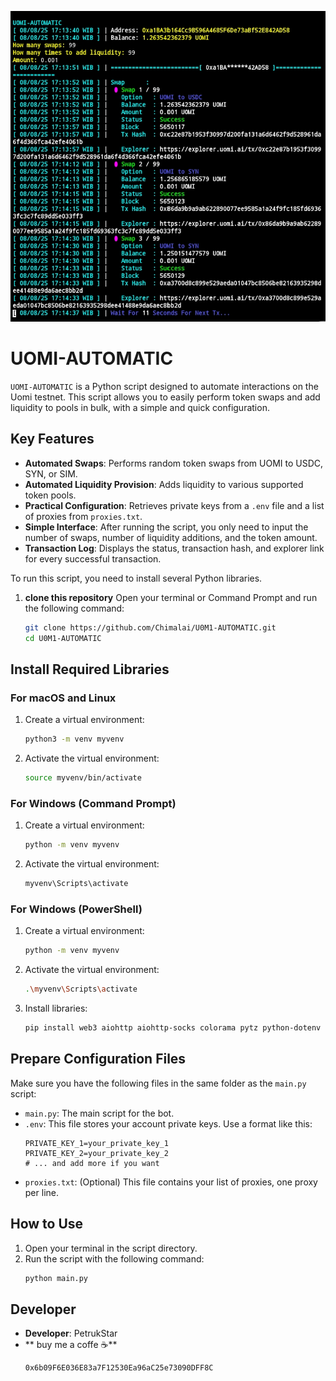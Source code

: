 ![Banner UOMI-AUTOMATIC](assets/banner.jpg)
# UOMI-AUTOMATIC

`UOMI-AUTOMATIC` is a Python script designed to automate interactions on the Uomi testnet. This script allows you to easily perform token swaps and add liquidity to pools in bulk, with a simple and quick configuration.

## Key Features
* **Automated Swaps**: Performs random token swaps from UOMI to USDC, SYN, or SIM.
* **Automated Liquidity Provision**: Adds liquidity to various supported token pools.
* **Practical Configuration**: Retrieves private keys from a `.env` file and a list of proxies from `proxies.txt`.
* **Simple Interface**: After running the script, you only need to input the number of swaps, number of liquidity additions, and the token amount.
* **Transaction Log**: Displays the status, transaction hash, and explorer link for every successful transaction.


To run this script, you need to install several Python libraries.

1.  **clone this repository**
    Open your terminal or Command Prompt and run the following command:
    ```bash
    git clone https://github.com/Chimalai/U0M1-AUTOMATIC.git
    cd U0M1-AUTOMATIC
    ```

## Install Required Libraries
### For macOS and Linux
1.  Create a virtual environment:
    ```bash
    python3 -m venv myvenv
    ```
2.  Activate the virtual environment:
    ```bash
    source myvenv/bin/activate
    ```

### For Windows (Command Prompt)
1.  Create a virtual environment:
    ```bash
    python -m venv myvenv
    ```
2.  Activate the virtual environment:
    ```bash
    myvenv\Scripts\activate
    ```

### For Windows (PowerShell)
1.  Create a virtual environment:
    ```bash
    python -m venv myvenv
    ```
2.  Activate the virtual environment:
    ```bash
    .\myvenv\Scripts\activate
    ```
3.  Install libraries:
    ```bash
    pip install web3 aiohttp aiohttp-socks colorama pytz python-dotenv
    ```

## Prepare Configuration Files
Make sure you have the following files in the same folder as the `main.py` script:
* `main.py`: The main script for the bot.
* `.env`: This file stores your account private keys. Use a format like this:
    ```
    PRIVATE_KEY_1=your_private_key_1
    PRIVATE_KEY_2=your_private_key_2
    # ... and add more if you want
    ```
* `proxies.txt`: (Optional) This file contains your list of proxies, one proxy per line.

## How to Use
1.  Open your terminal in the script directory.
2.  Run the script with the following command:
    ```bash
    python main.py
    ```

## Developer
* **Developer**: PetrukStar
* ** buy me a coffe ☕**
    ```bash
    0x6b09F6E036E83a7F12530Ea96aC25e73090DFF8C
    ```
